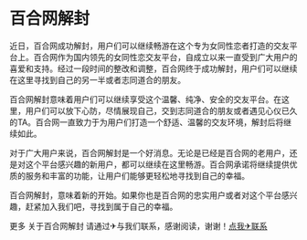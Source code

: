 # 百合网解封

近日，百合网成功解封，用户们可以继续畅游在这个专为女同性恋者打造的交友平台上。百合网作为国内领先的女同性恋交友平台，自成立以来一直受到广大用户的喜爱和支持。经过一段时间的整改和调整，百合网终于成功解封，用户们可以继续在这里寻找到自己的另一半或者志同道合的朋友。

百合网解封意味着用户们可以继续享受这个温馨、纯净、安全的交友平台。在这里，用户们可以放下心防，尽情展现自己，交到志同道合的朋友或者遇见心仪已久的TA。百合网一直致力于为用户们打造一个舒适、温馨的交友环境，解封后将继续如此。

对于广大用户来说，百合网解封是一个好消息。无论是已经是百合网的老用户，还是对这个平台感兴趣的新用户，都可以继续在这里畅游。百合网承诺将继续提供优质的服务和丰富的功能，让用户们能够更轻松地寻找到自己的幸福。

百合网解封，意味着新的开始。如果你也是百合网的忠实用户或者对这个平台感兴趣，赶紧加入我们吧，寻找到属于自己的幸福。

更多 关于百合网解封 请通过✈与我们联系，感谢阅读，谢谢！[点我✈联系](https://d.k02.cc)